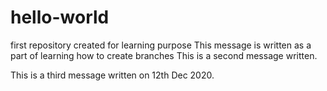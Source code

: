 # hello-world
first repository created for learning purpose
This message is written as a part of learning how to create branches
This is a second message written.

This is a third message written on 12th Dec 2020.
